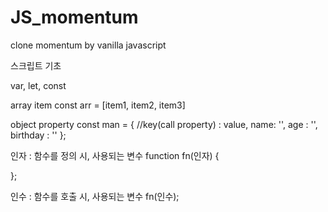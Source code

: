 # JS_momentum
clone momentum by vanilla javascript


스크립트 기초

var, let, const

array item
const arr = [item1, item2, item3]

object property
const man = {
  //key(call property) : value,
  name: '',
  age : '',
  birthday : ''
};

인자 : 함수를 정의 시, 사용되는 변수
function fn(인자) {

};

인수 : 함수를 호출 시, 사용되는 변수
fn(인수);